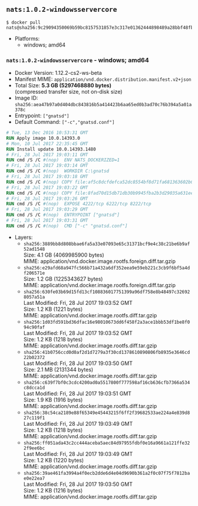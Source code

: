## `nats:1.0.2-windowsservercore`

```console
$ docker pull nats@sha256:9c29094350069b59bc8157531857e3c317e01362444898489a28bbf48fb85b40
```

-	Platforms:
	-	windows; amd64

### `nats:1.0.2-windowsservercore` - windows; amd64

-	Docker Version: 1.12.2-cs2-ws-beta
-	Manifest MIME: `application/vnd.docker.distribution.manifest.v2+json`
-	Total Size: **5.3 GB (5297468880 bytes)**  
	(compressed transfer size, not on-disk size)
-	Image ID: `sha256:aea47b97a0d404dbc843816b5a414423b6aa65ed0b3ad70c76b394a5a01a378c`
-	Entrypoint: `["gnatsd"]`
-	Default Command: `["-c","gnatsd.conf"]`

```dockerfile
# Tue, 13 Dec 2016 10:53:31 GMT
RUN Apply image 10.0.14393.0
# Mon, 10 Jul 2017 22:35:45 GMT
RUN Install update 10.0.14393.1480
# Fri, 28 Jul 2017 19:03:11 GMT
RUN cmd /S /C #(nop)  ENV NATS_DOCKERIZED=1
# Fri, 28 Jul 2017 19:03:14 GMT
RUN cmd /S /C #(nop)  WORKDIR C:\gnatsd
# Fri, 28 Jul 2017 19:03:18 GMT
RUN cmd /S /C #(nop) COPY file:af5c8dcfdefca52dc8554bf8d71fa681363602b0e9ce7082275f43a8a56aab5a in gnatsd.exe 
# Fri, 28 Jul 2017 19:03:22 GMT
RUN cmd /S /C #(nop) COPY file:8fad70d15db71db30b9945fba2b3d29035a631ee4fe410e797aef6981c2a1879 in gnatsd.conf 
# Fri, 28 Jul 2017 19:03:26 GMT
RUN cmd /S /C #(nop)  EXPOSE 4222/tcp 6222/tcp 8222/tcp
# Fri, 28 Jul 2017 19:03:29 GMT
RUN cmd /S /C #(nop)  ENTRYPOINT ["gnatsd"]
# Fri, 28 Jul 2017 19:03:31 GMT
RUN cmd /S /C #(nop)  CMD ["-c" "gnatsd.conf"]
```

-	Layers:
	-	`sha256:3889bb8d808bbae6fa5a33e07093e65c31371bcf9e4c38c21be6b9af52ad1548`  
		Size: 4.1 GB (4069985900 bytes)  
		MIME: application/vnd.docker.image.rootfs.foreign.diff.tar.gzip
	-	`sha256:e29afd68a947fc566b71a432a6df352eea9e59eb221c3cb9f6bf5a4df206571e`  
		Size: 1.2 GB (1225343627 bytes)  
		MIME: application/vnd.docker.image.rootfs.foreign.diff.tar.gzip
	-	`sha256:630fe03b69d15fd13cf108836017751399a96df758e8b48497c326928057a51a`  
		Last Modified: Fri, 28 Jul 2017 19:03:52 GMT  
		Size: 1.2 KB (1221 bytes)  
		MIME: application/vnd.docker.image.rootfs.diff.tar.gzip
	-	`sha256:1d03fd591bd36dfac16e98010673dd6f458f2a3ace1bbb53df1be8f094c90faf`  
		Last Modified: Fri, 28 Jul 2017 19:03:52 GMT  
		Size: 1.2 KB (1218 bytes)  
		MIME: application/vnd.docker.image.rootfs.diff.tar.gzip
	-	`sha256:41b0756ccd0d0af2d1d7279a3f30cd1378610890806fb8935e3646cd22b02372`  
		Last Modified: Fri, 28 Jul 2017 19:03:50 GMT  
		Size: 2.1 MB (2131344 bytes)  
		MIME: application/vnd.docker.image.rootfs.diff.tar.gzip
	-	`sha256:c639f7bf0c3cdc4200ad0a5517800f777598af16cb636cfb7366a534c8dcca1d`  
		Last Modified: Fri, 28 Jul 2017 19:03:51 GMT  
		Size: 1.9 KB (1916 bytes)  
		MIME: application/vnd.docker.image.rootfs.diff.tar.gzip
	-	`sha256:38c54ca2189e88f65349e45443215f6ff2f39682533ae224a4e839d827c119f1`  
		Last Modified: Fri, 28 Jul 2017 19:03:49 GMT  
		Size: 1.2 KB (1218 bytes)  
		MIME: application/vnd.docker.image.rootfs.diff.tar.gzip
	-	`sha256:ff051ada43c2cc444aceba5aec84d97955fdbf0e16a9661a121ffe322f9ee6bc`  
		Last Modified: Fri, 28 Jul 2017 19:03:49 GMT  
		Size: 1.2 KB (1220 bytes)  
		MIME: application/vnd.docker.image.rootfs.diff.tar.gzip
	-	`sha256:39ae461fa3994a4f0ecb2dde6d4e04d9690b361a2f0c07f75f7812bae0e22ea7`  
		Last Modified: Fri, 28 Jul 2017 19:03:50 GMT  
		Size: 1.2 KB (1216 bytes)  
		MIME: application/vnd.docker.image.rootfs.diff.tar.gzip
